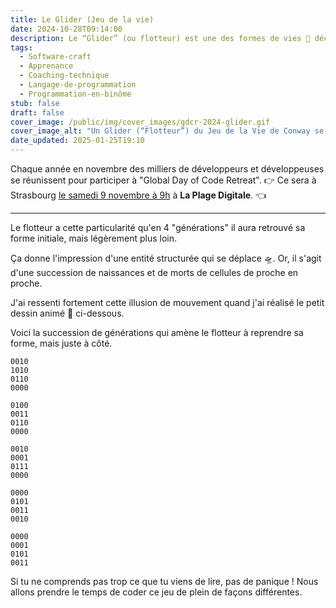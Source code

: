 ```yaml
---
title: Le Glider (Jeu de la vie)
date: 2024-10-28T09:14:00
description: Le “Glider” (ou flotteur) est une des formes de vies 👾 découvertes dans “Le Jeu de la Vie” (Game of Life) de John Conway. Il y aura peut-être des Gliders à la Global Day of Code Retreat le samedi 9 novembre à Strasbourg.
tags:
  - Software-craft
  - Apprenance
  - Coaching-technique
  - Langage-de-programmation
  - Programmation-en-binôme
stub: false
draft: false
cover_image: /public/img/cover_images/gdcr-2024-glider.gif
cover_image_alt: "Un Glider (“Flotteur”) du Jeu de la Vie de Conway se déplace par dessus un texte en arrière plan : “Global Day of Code Retreat”."
date_updated: 2025-01-25T19:10
---
```


Chaque année en novembre des milliers de développeurs et développeuses se réunissent pour participer à "Global Day of Code Retreat".
👉 Ce sera à Strasbourg [le samedi 9 novembre à 9h](https://www.meetup.com/fr-FR/software-crafters-strasbourg/events/304179139) à **La Plage Digitale**. 👈

---

Le flotteur a cette particularité qu'en 4 "générations" il aura retrouvé sa forme initiale, mais légèrement plus loin.

Ça donne l'impression d'une entité structurée qui se déplace 🛸. 
Or, il s'agit d'une succession de naissances et de morts de cellules de proche en proche.

J'ai ressenti fortement cette illusion de mouvement quand j'ai réalisé le petit dessin animé 🎨 ci-dessous.

Voici la succession de générations qui amène le flotteur à reprendre sa forme, mais juste à côté.

```text
0010
1010
0110
0000

0100
0011
0110
0000

0010
0001
0111
0000

0000
0101
0011
0010

0000
0001
0101
0011
```

Si tu ne comprends pas trop ce que tu viens de lire, pas de panique ! 
Nous allons prendre le temps de coder ce jeu de plein de façons différentes.

